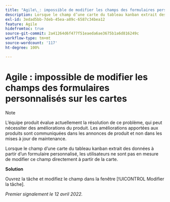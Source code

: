 ```yaml
---
title: "Agile\_: impossible de modifier les champs des formulaires personnalisés sur les cartes"
description: Lorsque le champ d’une carte du tableau kanban extrait des données à partir d’un formulaire personnalisé, les utilisateurs ne sont pas en mesure de modifier ce champ directement à partir de la carte.
exl-id: 3edad5bb-7deb-45ea-a89c-6587c34bea12
feature: Agile
hidefromtoc: true
source-git-commit: 2a41264d6f477f51eaeda6ae3675b1a6d816249c
workflow-type: tm+mt
source-wordcount: '117'
ht-degree: 100%

---
```


# Agile : impossible de modifier les champs des formulaires personnalisés sur les cartes

>[!NOTE]
>
>L’équipe produit évalue actuellement la résolution de ce problème, qui peut nécessiter des améliorations du produit. Les améliorations apportées aux produits sont communiquées dans les annonces de produit et non dans les mises à jour de maintenance.

Lorsque le champ d’une carte du tableau kanban extrait des données à partir d’un formulaire personnalisé, les utilisateurs ne sont pas en mesure de modifier ce champ directement à partir de la carte.

**Solution**

Ouvrez la tâche et modifiez le champ dans la fenêtre [!UICONTROL Modifier la tâche].

_Premier signalement le 12 avril 2022._

